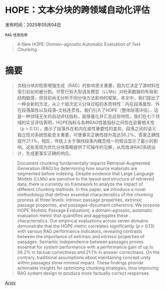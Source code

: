 # HOPE：文本分块的跨领域自动化评估

发布时间：2025年05月04日

`RAG` `信息检索`

> A New HOPE: Domain-agnostic Automatic Evaluation of Text Chunking

# 摘要

> 文档分块对检索增强生成（RAG）的影响至关重要，因为它决定了源材料在索引前如何被分割。尽管已知大型语言模型（LLMs）对检索数据的布局和结构敏感，但目前尚无分析不同分块方法影响的框架。本文中，我们提出了一种全新的方法，从三个层次定义分块过程的本质特性：内在段落属性、外在段落属性以及段落-文档连贯性。我们引入了HOPE（整体段落评估），这是一种领域无关的自动评估指标，能够量化并汇总这些特性。我们在七个领域的实证评估表明，HOPE指标与各种RAG性能指标之间存在显著相关性（p > 0.13），揭示了段落外在和内在属性重要性的差异。段落之间的语义独立性对系统性能至关重要，可使事实正确性提升高达56.2%，答案正确性提升21.1%。相反，传统上关于保持段落内概念统一的假设显示了最小的影响。这些发现为优化分块策略提供了可操作的见解，从而改进RAG系统设计，生成更事实正确的响应。

> Document chunking fundamentally impacts Retrieval-Augmented Generation (RAG) by determining how source materials are segmented before indexing. Despite evidence that Large Language Models (LLMs) are sensitive to the layout and structure of retrieved data, there is currently no framework to analyze the impact of different chunking methods. In this paper, we introduce a novel methodology that defines essential characteristics of the chunking process at three levels: intrinsic passage properties, extrinsic passage properties, and passages-document coherence. We propose HOPE (Holistic Passage Evaluation), a domain-agnostic, automatic evaluation metric that quantifies and aggregates these characteristics. Our empirical evaluations across seven domains demonstrate that the HOPE metric correlates significantly (p > 0.13) with various RAG performance indicators, revealing contrasts between the importance of extrinsic and intrinsic properties of passages. Semantic independence between passages proves essential for system performance with a performance gain of up to 56.2% in factual correctness and 21.1% in answer correctness. On the contrary, traditional assumptions about maintaining concept unity within passages show minimal impact. These findings provide actionable insights for optimizing chunking strategies, thus improving RAG system design to produce more factually correct responses.

[Arxiv](https://arxiv.org/abs/2505.02171)